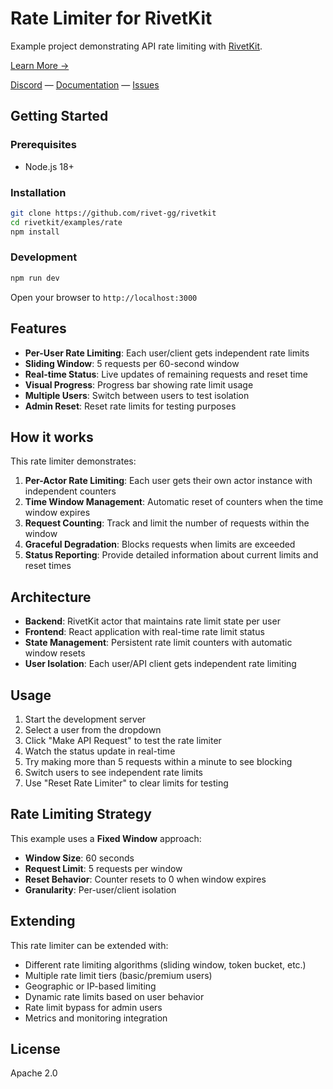 # Rate Limiter for RivetKit

Example project demonstrating API rate limiting with [RivetKit](https://rivetkit.org).

[Learn More →](https://github.com/rivet-gg/rivetkit)

[Discord](https://rivet.gg/discord) — [Documentation](https://rivetkit.org) — [Issues](https://github.com/rivet-gg/rivetkit/issues)

## Getting Started

### Prerequisites

- Node.js 18+

### Installation

```sh
git clone https://github.com/rivet-gg/rivetkit
cd rivetkit/examples/rate
npm install
```

### Development

```sh
npm run dev
```

Open your browser to `http://localhost:3000`

## Features

- **Per-User Rate Limiting**: Each user/client gets independent rate limits
- **Sliding Window**: 5 requests per 60-second window
- **Real-time Status**: Live updates of remaining requests and reset time
- **Visual Progress**: Progress bar showing rate limit usage
- **Multiple Users**: Switch between users to test isolation
- **Admin Reset**: Reset rate limits for testing purposes

## How it works

This rate limiter demonstrates:

1. **Per-Actor Rate Limiting**: Each user gets their own actor instance with independent counters
2. **Time Window Management**: Automatic reset of counters when the time window expires
3. **Request Counting**: Track and limit the number of requests within the window
4. **Graceful Degradation**: Blocks requests when limits are exceeded
5. **Status Reporting**: Provide detailed information about current limits and reset times

## Architecture

- **Backend**: RivetKit actor that maintains rate limit state per user
- **Frontend**: React application with real-time rate limit status
- **State Management**: Persistent rate limit counters with automatic window resets
- **User Isolation**: Each user/API client gets independent rate limiting

## Usage

1. Start the development server
2. Select a user from the dropdown
3. Click "Make API Request" to test the rate limiter
4. Watch the status update in real-time
5. Try making more than 5 requests within a minute to see blocking
6. Switch users to see independent rate limits
7. Use "Reset Rate Limiter" to clear limits for testing

## Rate Limiting Strategy

This example uses a **Fixed Window** approach:

- **Window Size**: 60 seconds
- **Request Limit**: 5 requests per window
- **Reset Behavior**: Counter resets to 0 when window expires
- **Granularity**: Per-user/client isolation

## Extending

This rate limiter can be extended with:

- Different rate limiting algorithms (sliding window, token bucket, etc.)
- Multiple rate limit tiers (basic/premium users)
- Geographic or IP-based limiting
- Dynamic rate limits based on user behavior
- Rate limit bypass for admin users
- Metrics and monitoring integration

## License

Apache 2.0
